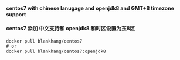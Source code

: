 #### centos7 with chinese lanugage and openjdk8 and GMT+8 timezone support
#### centos7 添加 中文支持和 openjdk8 和时区设置为东8区

```shell script
docker pull blankhang/centos7
# or
docker pull blankhang/centos7:openjdk8
```

